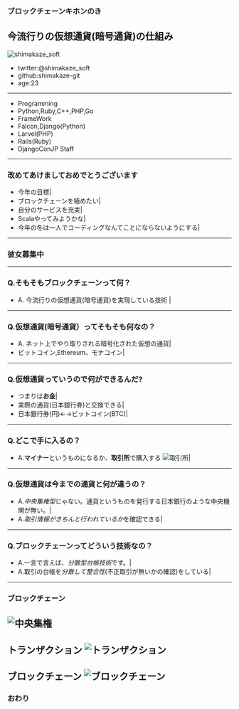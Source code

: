 ### ブロックチェーンキホンのき
今流行りの仮想通貨(暗号通貨)の仕組み
---
![shimakaze_soft](https://pbs.twimg.com/profile_images/909066968413511680/C3yzWTzO_400x400.jpg)
- twitter:@shimakaze_soft
- github:shimakaze-git
- age:23
---
- Programming
 - Python,Ruby,C++,PHP,Go
- FrameWork 
 - Falcon,Django(Python)
 - Larvel(PHP)
 - Rails(Ruby)
- DjangoConJP Staff
---
### 改めてあけましておめでとうございます
- 今年の目標|
- ブロックチェーンを極めたい|
- 自分のサービスを充実|
- Scalaやってみようかな|
- 今年の冬は一人でコーディングなんてことにならないようにする|
---
### **彼女募集中**
---
### Q.そもそもブロックチェーンって何？

- A. 今流行りの仮想通貨(暗号通貨)を実現している技術 |
---
### Q.仮想通貨(暗号通貨）ってそもそも何なの？

- A. ネット上でやり取りされる暗号化された仮想の通貨|
- ビットコイン,Ethereum、モナコイン|
---
### Q.仮想通貨っていうので何ができるんだ?
- つまりは**お金**|
- 実際の通貨(日本銀行券)と交換できる|
- 日本銀行券(円)←→ビットコイン(BTC)|
---
### Q.どこで手に入るの？
- A.**マイナー**というものになるか、**取引所**で購入する
![取引所](https://bitcryptoken.com/wp-content/uploads/2017/10/%E3%82%B9%E3%82%AF%E3%83%AA%E3%83%BC%E3%83%B3%E3%82%B7%E3%83%A7%E3%83%83%E3%83%88-2017-10-14-22.12.27.png)|
---
### Q.仮想通貨は今までの通貨と何が違うの？
- A.*中央集権型*じゃない。通貨というものを発行する日本銀行のような中央機関が無い。|
- A.*取引情報がきちんと行われているか*を確認できる|
---
### Q.ブロックチェーンってどういう技術なの？
- A.一言で言えば、*分散型台帳技術*です。|
- A.取引の台帳を*分散して整合性*(不正取引が無いかの確認)をしている|
---
### ブロックチェーン
![中央集権](http://frame-illust.com/fi/wp-content/uploads/2017/05/blockchain01-9839.png)
---
トランザクション
![トランザクション](https://my-ether.net/wp-content/uploads/2017/09/transaction4.png)
---
ブロックチェーン
![ブロックチェーン](https://cryptocoin-beginner.com/wp-content/uploads/2018/01/blockchain.png)
---
### おわり
